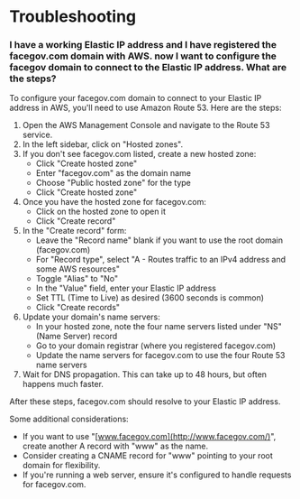 # Troubleshooting

### I have a working Elastic IP address and I have registered the facegov.com domain with AWS. now I want to configure the facegov domain to connect to the Elastic IP address. What are the steps?

To configure your facegov.com domain to connect to your Elastic IP address in AWS, you'll need to use Amazon Route 53. Here are the steps:

1. Open the AWS Management Console and navigate to the Route 53 service.
2. In the left sidebar, click on "Hosted zones".
3. If you don't see facegov.com listed, create a new hosted zone:
   * Click "Create hosted zone"
   * Enter "facegov.com" as the domain name
   * Choose "Public hosted zone" for the type
   * Click "Create hosted zone"
4. Once you have the hosted zone for facegov.com:
   * Click on the hosted zone to open it
   * Click "Create record"
5. In the "Create record" form:
   * Leave the "Record name" blank if you want to use the root domain (facegov.com)
   * For "Record type", select "A - Routes traffic to an IPv4 address and some AWS resources"
   * Toggle "Alias" to "No"
   * In the "Value" field, enter your Elastic IP address
   * Set TTL (Time to Live) as desired (3600 seconds is common)
   * Click "Create records"
6. Update your domain's name servers:
   * In your hosted zone, note the four name servers listed under "NS" (Name Server) record
   * Go to your domain registrar (where you registered facegov.com)
   * Update the name servers for facegov.com to use the four Route 53 name servers
7. Wait for DNS propagation. This can take up to 48 hours, but often happens much faster.

After these steps, facegov.com should resolve to your Elastic IP address.

Some additional considerations:

* If you want to use "[www.facegov.com](http://www.facegov.com/)", create another A record with "www" as the name.
* Consider creating a CNAME record for "www" pointing to your root domain for flexibility.
* If you're running a web server, ensure it's configured to handle requests for facegov.com.
